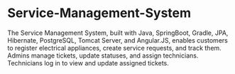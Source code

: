 # Service-Management-System
The Service Management System, built with Java, SpringBoot, Gradle, JPA, Hibernate, PostgreSQL, Tomcat Server, and Angular.JS, enables customers to register electrical appliances, create service requests, and track them. Admins manage tickets, update statuses, and assign technicians. Technicians log in to view and update assigned tickets.
